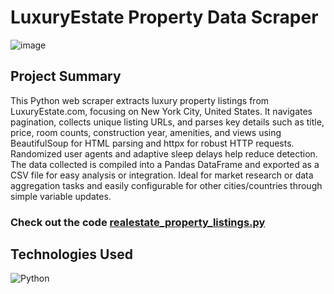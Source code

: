 # LuxuryEstate Property Data Scraper

![image](https://github.com/user-attachments/assets/666e2d00-2af2-4d54-9db2-ab5b6feebd24)


## Project Summary
This Python web scraper extracts luxury property listings from LuxuryEstate.com, focusing on New York City, United States. It navigates pagination, collects unique listing URLs, and parses key details such as title, price, room counts, construction year, amenities, and views using BeautifulSoup for HTML parsing and httpx for robust HTTP requests. Randomized user agents and adaptive sleep delays help reduce detection. The data collected is compiled into a Pandas DataFrame and exported as a CSV file for easy analysis or integration. Ideal for market research or data aggregation tasks and easily configurable for other cities/countries through simple variable updates.

### Check out the code [realestate_property_listings.py](https://github.com/Chi-Matty/luxury-property-data-scraper/blob/main/realestate_property_listings.py)

## Technologies Used
![Python](https://img.shields.io/badge/Python-3776AB?style=for-the-badge&logo=python&logoColor=white)


